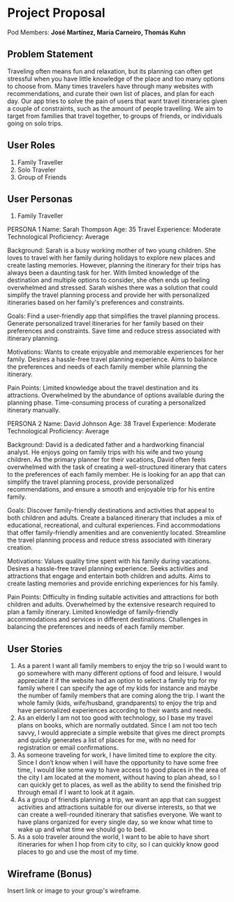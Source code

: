 # Project Proposal

Pod Members: **José Martínez, Maria Carneiro, Thomás Kuhn**

## Problem Statement

Traveling often means fun and relaxation, but its planning can often get stressful when you have little knowledge of the place and too many options to choose from. Many times travelers have through many websites with recommendations, and curate their own list of places, and plan for each day. Our app tries to solve the pain of users that want travel itineraries given a couple of constraints, such as the amount of people travelling. We aim to target from families that travel together, to groups of friends, or individuals going on solo trips.

## User Roles

1. Family Traveller
2. Solo Traveler
3. Group of Friends

## User Personas

1. Family Traveller

PERSONA 1
Name: Sarah Thompson
Age: 35
Travel Experience: Moderate
Technological Proficiency: Average

Background:
Sarah is a busy working mother of two young children. She loves to travel with her family during holidays to explore new places and create lasting memories. However, planning the itinerary for their trips has always been a daunting task for her. With limited knowledge of the destination and multiple options to consider, she often ends up feeling overwhelmed and stressed. Sarah wishes there was a solution that could simplify the travel planning process and provide her with personalized itineraries based on her family's preferences and constraints.

Goals:
Find a user-friendly app that simplifies the travel planning process.
Generate personalized travel itineraries for her family based on their preferences and constraints.
Save time and reduce stress associated with itinerary planning.

Motivations:
Wants to create enjoyable and memorable experiences for her family.
Desires a hassle-free travel planning experience.
Aims to balance the preferences and needs of each family member while planning the itinerary.

Pain Points:
Limited knowledge about the travel destination and its attractions.
Overwhelmed by the abundance of options available during the planning phase.
Time-consuming process of curating a personalized itinerary manually.

PERSONA 2
Name: David Johnson
Age: 38
Travel Experience: Moderate
Technological Proficiency: Average

Background:
David is a dedicated father and a hardworking financial analyst. He enjoys going on family trips with his wife and two young children. As the primary planner for their vacations, David often feels overwhelmed with the task of creating a well-structured itinerary that caters to the preferences of each family member. He is looking for an app that can simplify the travel planning process, provide personalized recommendations, and ensure a smooth and enjoyable trip for his entire family.

Goals:
Discover family-friendly destinations and activities that appeal to both children and adults.
Create a balanced itinerary that includes a mix of educational, recreational, and cultural experiences.
Find accommodations that offer family-friendly amenities and are conveniently located.
Streamline the travel planning process and reduce stress associated with itinerary creation.

Motivations:
Values quality time spent with his family during vacations.
Desires a hassle-free travel planning experience.
Seeks activities and attractions that engage and entertain both children and adults.
Aims to create lasting memories and provide enriching experiences for his family.

Pain Points:
Difficulty in finding suitable activities and attractions for both children and adults.
Overwhelmed by the extensive research required to plan a family itinerary.
Limited knowledge of family-friendly accommodations and services in different destinations.
Challenges in balancing the preferences and needs of each family member.

## User Stories
1. As a parent I want all family members to enjoy the trip so I would want to go somewhere with many different options of food and leisure. I would appreciate it if the website had an option to select a family trip for my family where I can specify the age of my kids for instance and maybe the number of family members that are coming along the trip. I want the whole family (kids, wife/husband, grandparents) to enjoy the trip and have personalized experiences according to their wants and needs.
2. As an elderly I am not too good with technology, so I base my travel plans on books, which are normally outdated. Since I am not too tech savvy, I would appreciate a simple website that gives me direct prompts and quickly generates a list of places for me, with no need for registration or email confirmations.
3. As someone traveling for work, I have limited time to explore the city. Since I don’t know when I will have the opportunity to have some free time, I would like some way to have access to good places in the area of the city I am located at the moment, without having to plan ahead, so I can quickly get to places, as well as the ability to send the finished trip through email if I want to look at it again.
4. As a group of friends planning a trip, we want an app that can suggest activities and attractions suitable for our diverse interests, so that we can create a well-rounded itinerary that satisfies everyone. We want to have plans organized for every single day, so we know what time to wake up and what time we should go to bed.
5. As a solo traveler around the world, I want to be able to have short itineraries for when I hop from city to city, so I can quickly know good places to go and use the most of my time.

## Wireframe (Bonus)

Insert link or image to your group's wireframe. 
